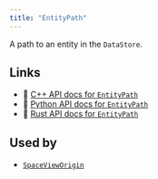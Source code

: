 ```yaml
---
title: "EntityPath"
---
```


A path to an entity in the `DataStore`.


## Links
 * 🌊 [C++ API docs for `EntityPath`](https://ref.rerun.io/docs/cpp/stable/structrerun_1_1datatypes_1_1EntityPath.html?speculative-link)
 * 🐍 [Python API docs for `EntityPath`](https://ref.rerun.io/docs/python/stable/common/datatypes?speculative-link#rerun.datatypes.EntityPath)
 * 🦀 [Rust API docs for `EntityPath`](https://docs.rs/rerun/latest/rerun/datatypes/struct.EntityPath.html?speculative-link)


## Used by

* [`SpaceViewOrigin`](../components/space_view_origin.md?speculative-link)
